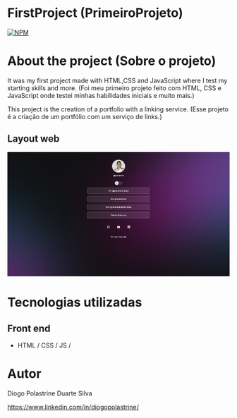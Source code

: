 # FirstProject (PrimeiroProjeto) 
[![NPM](https://img.shields.io/npm/l/react)](https://github.com/Deekzzyy/First-Project/blob/main/LICENSE) 


# About the project (Sobre o projeto)

It was my first project made with HTML,CSS and JavaScript where I test my starting skills and more.
(Foi meu primeiro projeto feito com HTML, CSS e JavaScript onde testei minhas habilidades iniciais e muito mais.)

This project is the creation of a portfolio with a linking service.
(Esse projeto é a criação de um portfólio com um serviço de links.)

## Layout web
![Web 1](https://github.com/Deekzzyy/First-Project/blob/main/assets/SiteModel.jpg)


# Tecnologias utilizadas

## Front end

- HTML / CSS / JS / 


# Autor

Diogo Polastrine Duarte Silva

https://www.linkedin.com/in/diogopolastrine/
